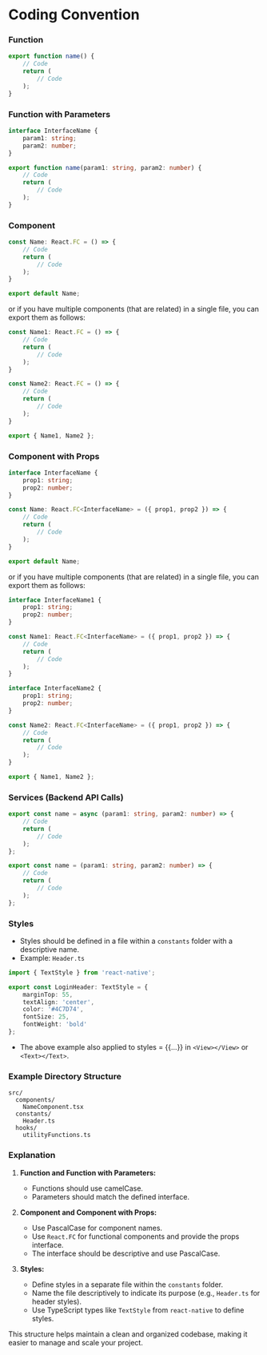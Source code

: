 # Coding Convention
### Function

```typescript
export function name() {
    // Code
    return (
        // Code
    );
}
```

### Function with Parameters

```typescript
interface InterfaceName {
    param1: string;
    param2: number;
}

export function name(param1: string, param2: number) {
    // Code
    return (
        // Code
    );
}
```

### Component

```typescript
const Name: React.FC = () => {
    // Code
    return (
        // Code
    );
}

export default Name;
```
or if you have multiple components (that are related) in a single file, you can export them as follows:
```typescript
const Name1: React.FC = () => {
    // Code
    return (
        // Code
    );
}

const Name2: React.FC = () => {
    // Code
    return (
        // Code
    );
}

export { Name1, Name2 };
```

### Component with Props

```typescript
interface InterfaceName {
    prop1: string;
    prop2: number;
}

const Name: React.FC<InterfaceName> = ({ prop1, prop2 }) => {
    // Code
    return (
        // Code
    );
}

export default Name;
```
or if you have multiple components (that are related) in a single file, you can export them as follows:
```typescript
interface InterfaceName1 {
    prop1: string;
    prop2: number;
}

const Name1: React.FC<InterfaceName> = ({ prop1, prop2 }) => {
    // Code
    return (
        // Code
    );
}

interface InterfaceName2 {
    prop1: string;
    prop2: number;
}

const Name2: React.FC<InterfaceName> = ({ prop1, prop2 }) => {
    // Code
    return (
        // Code
    );
}

export { Name1, Name2 };
```

### Services (Backend API Calls)

```typescript
export const name = async (param1: string, param2: number) => {
    // Code
    return (
        // Code
    );
};

export const name = (param1: string, param2: number) => {
    // Code
    return (
        // Code
    );
};
```

### Styles

- Styles should be defined in a file within a `constants` folder with a descriptive name.
- Example: `Header.ts`

```typescript
import { TextStyle } from 'react-native';

export const LoginHeader: TextStyle = {
    marginTop: 55,
    textAlign: 'center',
    color: '#4C7D74',
    fontSize: 25,
    fontWeight: 'bold'
};
```
- The above example also applied to styles = {{...}} in `<View></View>` or `<Text></Text>`.

### Example Directory Structure

```
src/
  components/
    NameComponent.tsx
  constants/
    Header.ts
  hooks/
    utilityFunctions.ts
```

### Explanation

1. **Function and Function with Parameters:**
   - Functions should use camelCase.
   - Parameters should match the defined interface.

2. **Component and Component with Props:**
   - Use PascalCase for component names.
   - Use `React.FC` for functional components and provide the props interface.
   - The interface should be descriptive and use PascalCase.

3. **Styles:**
   - Define styles in a separate file within the `constants` folder.
   - Name the file descriptively to indicate its purpose (e.g., `Header.ts` for header styles).
   - Use TypeScript types like `TextStyle` from `react-native` to define styles.

This structure helps maintain a clean and organized codebase, making it easier to manage and scale your project.